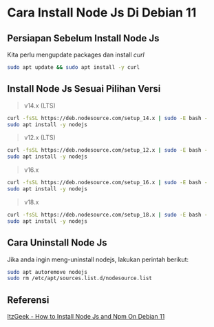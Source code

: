 # Cara Install Node Js Di Debian 11


## Persiapan Sebelum Install Node Js
Kita perlu mengupdate packages dan install _curl_
```bash
sudo apt update && sudo apt install -y curl
```

## Install Node Js Sesuai Pilihan Versi

> v14.x (LTS)
```bash
curl -fsSL https://deb.nodesource.com/setup_14.x | sudo -E bash -
sudo apt install -y nodejs
```

> v12.x (LTS)
```bash
curl -fsSL https://deb.nodesource.com/setup_12.x | sudo -E bash -
sudo apt install -y nodejs
```

> v16.x
```bash
curl -fsSL https://deb.nodesource.com/setup_16.x | sudo -E bash -
sudo apt install -y nodejs
```

> v18.x
```bash
curl -fsSL https://deb.nodesource.com/setup_18.x | sudo -E bash -
sudo apt install -y nodejs
```

## Cara Uninstall Node Js
Jika anda ingin meng-uninstall nodejs, lakukan perintah berikut:
```bash
sudo apt autoremove nodejs
sudo rm /etc/apt/sources.list.d/nodesource.list
```

## Referensi
[ItzGeek - How to Install Node Js and Npm On Debian 11](https://www.itzgeek.com/how-tos/linux/debian/how-to-install-node-js-and-npm-on-debian-11.html)

